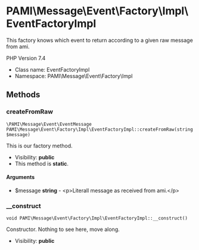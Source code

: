 PAMI\Message\Event\Factory\Impl\EventFactoryImpl
===============

This factory knows which event to return according to a given raw message
from ami.

PHP Version 7.4


* Class name: EventFactoryImpl
* Namespace: PAMI\Message\Event\Factory\Impl







Methods
-------


### createFromRaw

    \PAMI\Message\Event\EventMessage PAMI\Message\Event\Factory\Impl\EventFactoryImpl::createFromRaw(string $message)

This is our factory method.



* Visibility: **public**
* This method is **static**.


#### Arguments
* $message **string** - &lt;p&gt;Literall message as received from ami.&lt;/p&gt;



### __construct

    void PAMI\Message\Event\Factory\Impl\EventFactoryImpl::__construct()

Constructor. Nothing to see here, move along.



* Visibility: **public**



